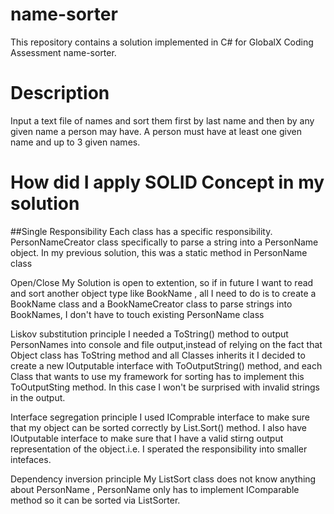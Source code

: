 # name-sorter
This repository contains a solution implemented in C# for GlobalX Coding Assessment name-sorter.

# Description
Input a text file of names and sort them first by last name and then by any given name a person may have.
A person must have at least one given name and up to 3 given names.

# How did I apply SOLID Concept in my solution

##Single Responsibility
  Each class has a specific responsibility. 
  PersonNameCreator class specifically to parse a string into a PersonName object.
  In my previous solution, this was a static method in PersonName class
  
Open/Close
  My Solution is open to extention, so if in future I want to read and sort another object type like BookName , all I need to do is to create a BookName class and a  BookNameCreator class to parse strings into BookNames, I don't have to touch existing PersonName class
  
Liskov substitution principle
  I needed a ToString() method to output PersonNames into console and file output,instead of relying on the fact that Object class has ToString method and all Classes inherits it I decided to create a new IOutputable interface with ToOutputString() method, and each Class that wants to use my framework for sorting has to implement this ToOutputSting method. In this case I won't be surprised with invalid strings in the output.

Interface segregation principle 
  I used IComprable interface to make sure that my object can be sorted correctly by List.Sort() method. I also have IOutputable interface to make sure that I have a valid stirng output representation of the object.i.e. I sperated the responsibility into smaller intefaces.


Dependency inversion principle
  My ListSort class does not know anything about PersonName , PersonName only has to implement IComparable method so it can be sorted via ListSorter.




